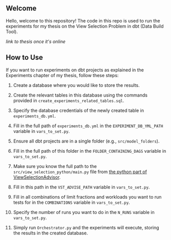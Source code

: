 ## Welcome
Hello, welcome to this repository! The code in this repo is used to run the experiments for my thesis on the View Selection Problem in dbt (Data Build Tool).

_link to thesis once it's online_

## How to Use
If you want to run experiments on dbt projects as explained in the Experiments chapter of my thesis, follow these steps:

1. Create a database where you would like to store the results.
2. Create the relevant tables in this database using the commands provided in `create_experiments_related_tables.sql`.
3. Specify the database credentials of the newly created table in `experiments_db.yml`.
4. Fill in the full path of `experiments_db.yml` in the `EXPERIMENT_DB_YML_PATH` variable in `vars_to_set.py`.

5. Ensure all dbt projects are in a single folder (e.g., `src/model_folders`).
6. Fill in the full path of this folder in the `FOLDER_CONTAINING_DAGS` variable in `vars_to_set.py`.

7. Make sure you know the full path to the `src/view_selection_python/main.py` file from [the python part of ViewSelectionAdvisor](https://github.com/bramreinders97/view_selection_tool_python).
8. Fill in this path in the `VST_ADVISE_PATH` variable in `vars_to_set.py`.

9. Fill in all combinations of limit fractions and workloads you want to run tests for in the `COMBINATIONS` variable in `vars_to_set.py`.
10. Specify the number of runs you want to do in the `N_RUNS` variable in `vars_to_set.py`.

11. Simply run `Orchestrator.py` and the experiments will execute, storing the results in the created database.
